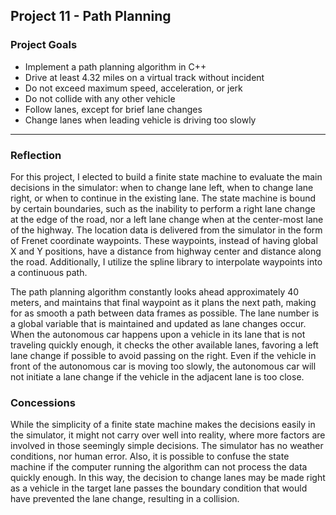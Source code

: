 ## Project 11 - Path Planning
### Project Goals
- Implement a path planning algorithm in C++
- Drive at least 4.32 miles on a virtual track without incident
- Do not exceed maximum speed, acceleration, or jerk
- Do not collide with any other vehicle
- Follow lanes, except for brief lane changes
- Change lanes when leading vehicle is driving too slowly

---

### Reflection
For this project, I elected to build a finite state machine to evaluate the main decisions in the simulator: when to change lane left, when to change lane right, or when to continue in the existing lane. The state machine is bound by certain boundaries, such as the inability to perform a right lane change at the edge of the road, nor a left lane change when at the center-most lane of the highway. The location data is delivered from the simulator in the form of Frenet coordinate waypoints. These waypoints, instead of having global X and Y positions, have a distance from highway center and distance along the road. Additionally, I utilize the spline library to interpolate waypoints into a continuous path.

The path planning algorithm constantly looks ahead approximately 40 meters, and maintains that final waypoint as it plans the next path, making for as smooth a path between data frames as possible. The lane number is a global variable that is maintained and updated as lane changes occur. When the autonomous car happens upon a vehicle in its lane that is not traveling quickly enough, it checks the other available lanes, favoring a left lane change if possible to avoid passing on the right. Even if the vehicle in front of the autonomous car is moving too slowly, the autonomous car will not initiate a lane change if the vehicle in the adjacent lane is too close.

### Concessions

While the simplicity of a finite state machine makes the decisions easily in the simulator, it might not carry over well into reality, where more factors are involved in those seemingly simple decisions. The simulator has no weather conditions, nor human error. Also, it is possible to confuse the state machine if the computer running the algorithm can not process the data quickly enough. In this way, the decision to change lanes may be made right as a vehicle in the target lane passes the boundary condition that would have prevented the lane change, resulting in a collision.
